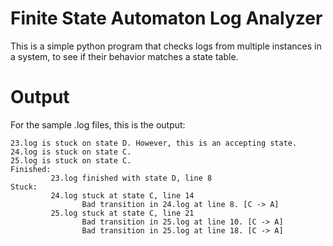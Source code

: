 # Finite State Automaton Log Analyzer
This is a simple python program that checks logs from multiple instances in a system, to see if their behavior matches a state table.

# Output
For the sample .log files, this is the output:
```
23.log is stuck on state D. However, this is an accepting state.
24.log is stuck on state C.
25.log is stuck on state C.
Finished:
         23.log finished with state D, line 8
Stuck:
         24.log stuck at state C, line 14
                Bad transition in 24.log at line 8. [C -> A]
         25.log stuck at state C, line 21
                Bad transition in 25.log at line 10. [C -> A]
                Bad transition in 25.log at line 18. [C -> A]
```

